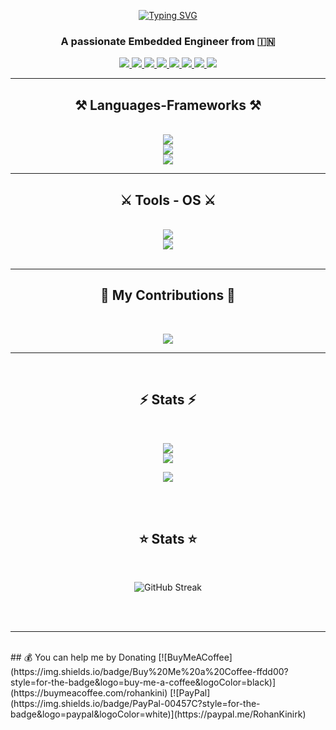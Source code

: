 <p align="center">
  <a href="https://git.io/typing-svg">
    <img src="https://readme-typing-svg.herokuapp.com?font=Fira+Code&weight=500&size=30&pause=1000&color=FFE3D3&background=FAF0E600&center=true&width=500&height=70&lines=Hi+Their!+%F0%9F%91%8B;I'am+T+Rohan+Kini+!!" alt="Typing SVG" />
  </a>
</p>


<h3 align="center">A passionate Embedded Engineer from 🇮🇳</h3>

 
<div align="center"> 
<!--  to get icons visite https://github.com/alexandresanlim/Badges4-README.md-Profile?tab=readme-ov-file -->
  
  <a href="mailto:rohankini.rk18@gmail.com">
    <img src="https://img.shields.io/badge/Gmail-333333?style=for-the-badge&logo=gmail&logoColor=red" />
  </a>
  <a href="https://www.linkedin.com/in/rohan-t-kini/" target="_blank">
    <img src="https://img.shields.io/badge/LinkedIn-0077B5?style=for-the-badge&logo=linkedin&logoColor=white" target="_blank" />
  </a>
  <a href="https://www.rohantkini.in/" target="_blank">
     <img src="https://img.shields.io/badge/Portfolio-FF5722?style=for-the-badge&logo=todoist&logoColor=white" target="_blank" />
  </a>
   <a href="https://www.instagram.com/_.rohan.kini._/" target="_blank">
     <img src="https://img.shields.io/badge/Instagram-E4405F?style=for-the-badge&logo=instagram&logoColor=white" target="_blank" /> 
  </a>
    </a>
   <a href="https://www.facebook.com/Rohankini1809" target="_blank">
     <img src="https://img.shields.io/badge/Facebook-1877F2?style=for-the-badge&logo=facebook&logoColor=white" target="_blank" /> 
  </a>
    </a>
   <a href="https://github.com/RohanKini18" target="_blank">
     <img src="https://img.shields.io/badge/GitHub-100000?style=for-the-badge&logo=github&logoColor=white" target="_blank" />  
  </a>
    </a>
   <a href="https://x.com/RohanKini18" target="_blank">
     <img src="https://img.shields.io/badge/X-000000?style=for-the-badge&logo=x&logoColor=white" target="_blank" /> 
  </a>
     <a href="https://www.youtube.com/@trohankini" target="_blank">
     <img src="https://img.shields.io/badge/YouTube-FF0000?style=for-the-badge&logo=youtube&logoColor=white" target="_blank" /> 
  </a>
</div>

 <hr/>
 
<h2 align="center">⚒️ Languages-Frameworks ⚒️</h2>
<br/>
<div align="center">
    <img src="https://skillicons.dev/icons?i=react,tailwind,nodejs,mysql,python" /><br>
    <img src="https://skillicons.dev/icons?i=rust,bash,c,cpp" /><br>
   <img src="https://skillicons.dev/icons?i=flutter,dart" /><br>

  <!-- this website https://github.com/tandpfun/skill-icons#readme -->
</div>
<hr/>
<h2 align="center">⚔️ Tools - OS ⚔️</h2>
<br/>
<div align="center">
  <img src="https://skillicons.dev/icons?i=vscode,androidstudio,github,arduino" /><br>
  <img src="https://skillicons.dev/icons?i=windows,linux" />

  <!-- this website https://github.com/tandpfun/skill-icons#readme -->
</div>  


<br/>
<hr/>

<div align="center">
  <h2>🐍 My Contributions 🐍</h2>
  <br>

![](https://github-contributor-stats.vercel.app/api?username=RohanKini18&limit=5&theme=buefy&combine_all_yearly_contributions=true)

---
  <br/>
</div>

<h2 align="center">⚡ Stats ⚡</h2>
<br>
<div align=center> 
  
![](https://github-readme-stats.vercel.app/api/top-langs/?username=RohanKini18&theme=buefy&hide_border=false&include_all_commits=false&count_private=true&layout=compact)<br>
![](https://github-readme-stats.vercel.app/api?username=RohanKini18&theme=buefy&hide_border=false&include_all_commits=false&count_private=true)<br/>
 
![](https://github-contributor-stats.vercel.app/api?username=RohanKini18&limit=5&theme=buefy&combine_all_yearly_contributions=true)



</div>

<br/><br/>

<h2 align="center">⭐ Stats ⭐</h2>
<br>
<div align=center> 
<p align="center">
  <img src="https://github-readme-streak-stats.herokuapp.com/?user=RohanKini18&theme=solarized-light" alt="GitHub Streak" />
</p>

</div>

<br/><br/>

<hr/>

<br/>
## 💰 You can help me by Donating
[![BuyMeACoffee](https://img.shields.io/badge/Buy%20Me%20a%20Coffee-ffdd00?style=for-the-badge&logo=buy-me-a-coffee&logoColor=black)](https://buymeacoffee.com/rohankini)
[![PayPal](https://img.shields.io/badge/PayPal-00457C?style=for-the-badge&logo=paypal&logoColor=white)](https://paypal.me/RohanKinirk)


<br/>
